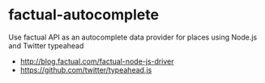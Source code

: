 factual-autocomplete
====================

Use factual API as an autocomplete data provider for places using Node.js and Twitter typeahead
  - http://blog.factual.com/factual-node-js-driver
  - https://github.com/twitter/typeahead.js
